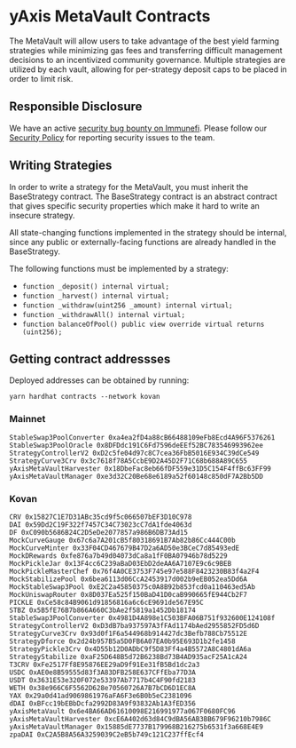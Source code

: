 # yAxis MetaVault Contracts

The MetaVault will allow users to take advantage of the best yield farming strategies while minimizing gas fees and transferring difficult management decisions to an incentivized community governance. Multiple strategies are utilized by each vault, allowing for per-strategy deposit caps to be placed in order to limit risk.

## Responsible Disclosure

We have an active [security bug bounty on Immunefi](https://immunefi.com/bounty/yaxis/). Please follow our [Security Policy](https://github.com/yaxis-project/metavault/security/policy) for reporting security issues to the team.

## Writing Strategies

In order to write a strategy for the MetaVault, you must inherit the BaseStrategy contract. The BaseStrategy contract is an abstract contract that gives specific security properties which make it hard to write an insecure strategy.

All state-changing functions implemented in the strategy should be internal, since any public or externally-facing functions are already handled in the BaseStrategy.

 The following functions must be implemented by a strategy:
 - `function _deposit() internal virtual;`
 - `function _harvest() internal virtual;`
 - `function _withdraw(uint256 _amount) internal virtual;`
 - `function _withdrawAll() internal virtual;`
 - `function balanceOfPool() public view override virtual returns (uint256);`

## Getting contract addressses

Deployed addresses can be obtained by running:

```
yarn hardhat contracts --network kovan
```

### Mainnet

```
StableSwap3PoolConverter 0xa4ea2fD4a88cB66488109eFb8Ecd4A96F5376261
StableSwap3PoolOracle 0x8DFDdc191C6Fd7596deEEf52BC783546993962ee
StrategyControllerV2 0xD2c5fe04d97c8C7cea36FbB5016E934C39dCe549
StrategyCurve3Crv 0x3c7618f78A5CcbE9D2A45D2F71C68b688A89C655
yAxisMetaVaultHarvester 0x18DbeFac8eb66fDF559e31D5C154F4ffBc63FF99
yAxisMetaVaultManager 0xe3d32C20Be68e6189a52f60148c850dF7A2Bb5DD
```

### Kovan

```
CRV 0x15827C1E7D31ABc35cd9f5c066507bEF3D10C978
DAI 0x59Dd2C19F322f7457C34C73023cC7dA1fde4063d
DF 0xC090b5686B24C2D5eDe2077857a986B6DB73Ad15
MockCurveGauge 0x67c6a7A201cB5f80318691B7Ab82b86Cc444C00b
MockCurveMinter 0x33F04CD467679B47D2a6AD50e3BCeC7d85493edE
MockDRewards 0xfe876a7b49d04073dCa8a1fF0BA07946b78d5229
MockPickleJar 0x13F4cc6C239aBaD03EbD2deAA6A7107E9c6c9BEB
MockPickleMasterChef 0x76f4A0CE3753F745e97e588F8423230B83f4a2F4
MockStabilizePool 0x6bea6113d06CcA2453917d002b9eEB052ea5Dd6A
MockStableSwap3Pool 0xE2C2a45850375c0A8B92b853fcd0a110463ed5Ab
MockUniswapRouter 0x8D037Ea525f150BaD41D0caB990665fE944Cb2F7
PICKLE 0xCe58c84B9061d91856816a6c6cE9691de567E95C
STBZ 0x5B5fE76B7b866A660C3bAe2f5819a1452Db18174
StableSwap3PoolConverter 0x4981D4A898e1C503BFA06B751f932600E124108f
StrategyControllerV2 0xD3dB7ba937597A3fFAd1174bAed2955852FD5d6D
StrategyCurve3Crv 0x93d0f1F6a544968b914427dc3Befb788Cb75512E
StrategyDforce 0x2d24b957B5a5D0FB6A07EA0b95E693D1b2fe1458
StrategyPickle3Crv 0x4D55b12D0ADbC9f5D83Ff4a4B5572A8C4801dA6a
StrategyStabilize 0xaF25D648B5d72B6238Bd73B4AD935acF25A1cA24
T3CRV 0xFe2517Ff8E95876EE29aD9f91Ee31fB5Bd1dc2a3
USDC 0xAE0e8B59555d83f3A83DFB258E637CFfEba77D3A
USDT 0x3631E53e320F072e53397Ab7717b4C4F90fd2183
WETH 0x38e966C6F5562D628e70560726A7B7bCD6D1EC8A
YAX 0x29a0d41ad9069861976aFA6F3e6B0b5eC2381096
dDAI 0xBFcc19bEBbDcfa2992D83A9f93832Ab1A3fED356
yAxisMetaVault 0x6e4BA66AD61610098E216991977a067F0680FC96
yAxisMetaVaultHarvester 0xcE6A402d63d84C9dBA56AB3BB679F96210b7986C
yAxisMetaVaultManager 0x15885dE7737B179968B216275b6531f3a668E4E9
zpaDAI 0xC2A5B8A56A3259039C2eB5b749c121C237ffEcf4
```

